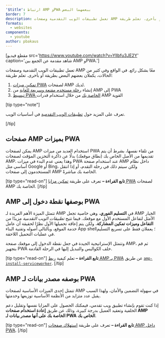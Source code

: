 ```yaml
---
'$title': ارتباط AMP وPWA ببعضهما البعض
$order: 7
description: تعمل تطبيقات الويب التقدمية وصفحات AMP معًا بشكل رائع. في الواقع وفي كثير من الحالات، يكملان بعضهم البعض بطريقة أو بأخرى. تعلم طريقة...
formats:
  - websites
components:
  - youtube
author: pbakaus
---
```


[مقطع فيديو src='https://www.youtube.com/watch?v=Yllbfu3JE2Y' caption='شاهد مقدمة عن الجمع بين AMP وPWA.']

تعمل تطبيقات الويب التقدمية وصفحات AMP معًا بشكل رائع. في الواقع وفي كثير من الحالات، يكملان بعضهم البعض بطريقة أو بأخرى. تعلم طريقة:

1. [تمكين ميزات PWA](../../../documentation/guides-and-tutorials/optimize-measure/amp-as-pwa.md) لصفحات AMP لديك.
2. إنشاء [رحلة مستخدم مقنعة وسريعة للغاية](../../../documentation/guides-and-tutorials/integrate/amp-to-pwa.md) من AMP إلى PWA
3. [تبسيط PWA الخاصة بك](../../../documentation/guides-and-tutorials/integrate/amp-in-pwa.md) من خلال استخدام قدرات AMP القوية

[tip type="note"]

تعرف على المزيد حول [تطبيقات الويب التقدمية](https://developers.google.com/web/progressive-web-apps/) في أساسيات الويب.

[/tip]

## صفحات AMP بميزات PWA

يمكن لصفحات AMP استخدام العديد من ميزات PWA من تلقاء نفسها، بشرط أن يتم تقديمها من الأصل الخاص بك (نطاق موقعك) بدلًا عن ذاكرة التخزين المؤقت لصفحات AMP. وهذا يعني عدم البدء في ميزات PWA عند استخدام صفحة AMP داخل نظام أساسي مثل Google أو Bing، ولكن سيتم ذلك في رحلة التقدم، أو إذا انتقل المستخدمون إلى صفحات AMP الخاصة بك مباشرةً.

[tip type="read-on"] **تابع القراءة –** تعرف على طريقة [تمكين مزايا PWA](../../../documentation/guides-and-tutorials/optimize-measure/amp-as-pwa.md) لصفحات AMP الخاصة بك. [/tip]

## AMP بوصفها نقطة دخول إلى PWA

تتمثل الميزة الأهم الفريدة لـ AMP في **التسليم الفوري**، وهي خاصية تجعل AMP الخيار الأمثل لتفاعل المستخدم الأول مع موقعك. فيما تتيح _تطبيقات الويب التقدمية_ مزيدًا من **التفاعل وميزات تمكين المشاركة**، ولكن يتم إعاقة تحميلها الأول نظرًا لحقيقة أن عامل خدمة الموقع، وبالتالي أصوله وتقنية البناء App shell؛ يعملان فقط على تسريع التسليم في عمليات التحميل اللاحقة.

وتتمثل الإستراتيجية الجيدة في جعل نقطة الدخول إلى موقعك صفحة AMP، ثم قم بتجهيز PWA خلف الكواليس والتبديل إليها في الرحلة القادمة.

[tip type="read-on"] **تابع القراءة –** تعلم كيفية [ربط AMP بـ PWA](../../../documentation/guides-and-tutorials/integrate/amp-to-pwa.md) عن طريق [`amp-install-serviceworker`](../../../documentation/components/reference/amp-install-serviceworker.md). [/tip]

## AMP بوصفه مصدر بيانات لـ PWA

تتمثل إحدى الميزات الأساسية لصفحات AMP في سهولة التضمين والأمان، ولهذا السبب يقبل عدد متزايد من الأنظمة الأساسية توزيعها وخدمتها.

إذا كنت تقوم بإنشاء تطبيق ويب تقدمي، فيمكنك الحصول على المزايا نفسها وتقليل دعم الخلفية وتعقيد العميل بدرجة كبيرة، وذلك عن طريق **إعادة استخدام صفحات AMP الخاصة بك على أنها مصدر بيانات لـ PWA الخاص بك**.

[tip type="read-on"] **تابع القراءة –** تعرف على طريقة [استهلاك صفحات AMP داخل PWA](../../../documentation/guides-and-tutorials/integrate/amp-in-pwa.md). [/tip]
